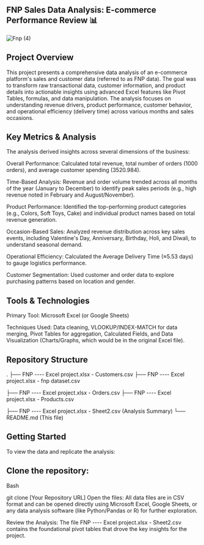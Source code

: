 ## FNP Sales Data Analysis: E-commerce Performance Review 📊

![Fnp    (4)](https://encrypted-tbn0.gstatic.com/images?q=tbn:ANd9GcQp6VQ9hscpNCM0LiqDbAUNzo79HJ41Ne3wIw&s)

## Project Overview
This project presents a comprehensive data analysis of an e-commerce platform's sales and customer data (referred to as FNP data). The goal was to transform raw transactional data, customer information, and product details into actionable insights using advanced Excel features like Pivot Tables, formulas, and data manipulation. The analysis focuses on understanding revenue drivers, product performance, customer behavior, and operational efficiency (delivery time) across various months and sales occasions.

## Key Metrics & Analysis
The analysis derived insights across several dimensions of the business:

Overall Performance: Calculated total revenue, total number of orders (1000 orders), and average customer spending (3520.984).

Time-Based Analysis: Revenue and order volume trended across all months of the year (January to December) to identify peak sales periods (e.g., high revenue noted in February and August/November).

Product Performance: Identified the top-performing product categories (e.g., Colors, Soft Toys, Cake) and individual product names based on total revenue generation.

Occasion-Based Sales: Analyzed revenue distribution across key sales events, including Valentine's Day, Anniversary, Birthday, Holi, and Diwali, to understand seasonal demand.

Operational Efficiency: Calculated the Average Delivery Time (≈5.53 days) to gauge logistics performance.

Customer Segmentation: Used customer and order data to explore purchasing patterns based on location and gender.

## Tools & Technologies
Primary Tool: Microsoft Excel (or Google Sheets)

Techniques Used: Data cleaning, VLOOKUP/INDEX-MATCH for data merging, Pivot Tables for aggregation, Calculated Fields, and Data Visualization (Charts/Graphs, which would be in the original Excel file).

## Repository Structure
.
├── FNP ---- Excel project.xlsx - Customers.csv
├── FNP ---- Excel project.xlsx - fnp dataset.csv

├── FNP ---- Excel project.xlsx - Orders.csv
├── FNP ---- Excel project.xlsx - Products.csv

├── FNP ---- Excel project.xlsx - Sheet2.csv (Analysis Summary)
└── README.md (This file)

## Getting Started
To view the data and replicate the analysis:

## Clone the repository:

Bash

git clone [Your Repository URL]
Open the files: All data files are in CSV format and can be opened directly using Microsoft Excel, Google Sheets, or any data analysis software (like Python/Pandas or R) for further exploration.

Review the Analysis: The file FNP ---- Excel project.xlsx - Sheet2.csv contains the foundational pivot tables that drove the key insights for the project.

